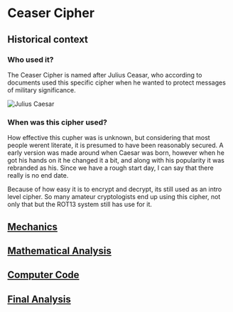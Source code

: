 # Ceaser Cipher
## Historical context

### Who used it?

  The Ceaser Cipher is named after Julius Ceasar, who according to documents used this specific cipher when he wanted to protect messages of military significance.

![Julius Caesar](https://cdn.britannica.com/11/196711-050-FA58D50D/Julius-Caesar-marble-sculpture-Andrea-di-Pietro.jpg)

### When was this cipher used? 

  How effective this cupher was is unknown, but considering that most people werent literate, it is presumed to have been reasonably secured. A early version was made around when Caesar was born, however when he got his hands on it he changed it a bit, and along with his popularity it was rebranded as his. Since we have a rough start day, I can say that there really is no end date. 

  Because of how easy it is to encrypt and decrypt, its still used as an intro level cipher. So many amateur cryptologists end up using this cipher, not only that but the ROT13 system still has use for it.

## [Mechanics](https://github.com/Evan-Mohan/Caesar-Cipher/blob/mechanics/caesar_mechanics.md)

## [Mathematical Analysis](https://github.com/Evan-Mohan/Caesar-Cipher/blob/mathematical-analysis/caesar_mathematical_analysis.md)

## [Computer Code](https://github.com/Evan-Mohan/Caesar-Cipher/blob/computer-code/caesar_computer_code.md)

## [Final Analysis](https://github.com/Evan-Mohan/Caesar-Cipher/blob/final-analysis/caesar_final_analysis.md)


